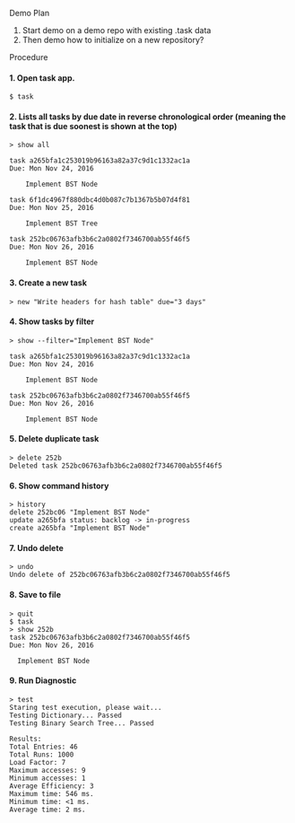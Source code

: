 
Demo Plan

1. Start demo on a demo repo with existing .task data
2. Then demo how to initialize on a new repository?


Procedure

#### 1. Open task app.
```
$ task
```

#### 2. Lists all tasks by due date in reverse chronological order (meaning the task that is due soonest is shown at the top)

```
> show all

task a265bfa1c253019b96163a82a37c9d1c1332ac1a
Due: Mon Nov 24, 2016

	Implement BST Node

task 6f1dc4967f880dbc4d0b087c7b1367b5b07d4f81
Due: Mon Nov 25, 2016

	Implement BST Tree

task 252bc06763afb3b6c2a0802f7346700ab55f46f5
Due: Mon Nov 26, 2016

	Implement BST Node
```
#### 3. Create a new task

```
> new "Write headers for hash table" due="3 days"
```

#### 4. Show tasks by filter
```
> show --filter="Implement BST Node"

task a265bfa1c253019b96163a82a37c9d1c1332ac1a
Due: Mon Nov 24, 2016

	Implement BST Node

task 252bc06763afb3b6c2a0802f7346700ab55f46f5
Due: Mon Nov 26, 2016

	Implement BST Node
```
#### 5. Delete duplicate task
```
> delete 252b
Deleted task 252bc06763afb3b6c2a0802f7346700ab55f46f5
```
#### 6. Show command history
```
> history
delete 252bc06 "Implement BST Node"
update a265bfa status: backlog -> in-progress
create a265bfa "Implement BST Node"
```
#### 7. Undo delete
```
> undo
Undo delete of 252bc06763afb3b6c2a0802f7346700ab55f46f5
```

#### 8. Save to file
```
> quit
$ task
> show 252b
task 252bc06763afb3b6c2a0802f7346700ab55f46f5
Due: Mon Nov 26, 2016

  Implement BST Node

```

#### 9. Run Diagnostic
```
> test
Staring test execution, please wait...
Testing Dictionary... Passed
Testing Binary Search Tree... Passed

Results:
Total Entries: 46
Total Runs: 1000
Load Factor: 7
Maximum accesses: 9
Minimum accesses: 1
Average Efficiency: 3
Maximum time: 546 ms.
Minimum time: <1 ms.
Average time: 2 ms.
```
